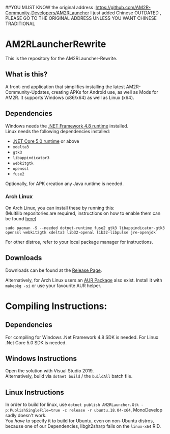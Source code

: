 ##YOU MUST KNOW
the original address :https://github.com/AM2R-Community-Developers/AM2RLauncher
I just added Chinese 
OUTDATED , PLEASE GO TO THE ORIGINAL ADDRESS UNLESS YOU WANT CHINESE TRADITIONAL



# AM2RLauncherRewrite
This is the repository for the AM2RLauncher-Rewrite.

## What is this?
A front-end application that simplifies installing the latest AM2R-Community-Updates, creating APKs for Android use, as well as Mods for AM2R. It supports Windows (x86/x64) as well as Linux (x64).

## Dependencies
Windows needs the [.NET Framework 4.8 runtime](https://dotnet.microsoft.com/download/dotnet-framework/net48) installed.  
Linux needs the following dependencies installed:

- [.NET Core 5.0 runtime](https://dotnet.microsoft.com/download/dotnet/5.0) or above
- `xdelta3` 
- `gtk3`
- `libappindicator3`
- `webkitgtk`
- `openssl`
- `fuse2`

Optionally, for APK creation any Java runtime is needed.

### Arch Linux
On Arch Linux, you can install these by running this:  
(Multilib repositories are required, instructions on how to enable them can be found [here](https://wiki.archlinux.org/title/Official_repositories#Enabling_multilib))

`sudo pacman -S --needed dotnet-runtime fuse2 gtk3 libappindicator-gtk3 openssl webkit2gtk xdelta3 lib32-openal lib32-libpulse jre-openjdk`

For other distros, refer to your local package manager for instructions.   

## Downloads
Downloads can be found at the [Release Page](https://github.com/AM2R-Community-Developers/AM2RLauncher/releases).

Alternatively, for Arch Linux users an [AUR Package](https://aur.archlinux.org/packages/am2rlauncher/) also exist. Install it with `makepkg -si` or use your favourite AUR helper.

# Compiling Instructions:
## Dependencies
For compiling for Windows .Net Framework 4.8 SDK is needed. For Linux .Net Core 5.0 SDK is needed.

## Windows Instructions
Open the solution with Visual Studio 2019.  
Alternatively, build via `dotnet build` /  the `buildAll` batch file.

## Linux Instructions
In order to build for linux, use `dotnet publish AM2RLauncher.Gtk -p:PublishSingleFile=true -c release -r ubuntu.18.04-x64`, MonoDevelop sadly doesn't work.  
You *have* to specify it to build for Ubuntu, even on non-Ubuntu distros, because one of our Dependencies, libgit2sharp fails on the `linux-x64` RID.
